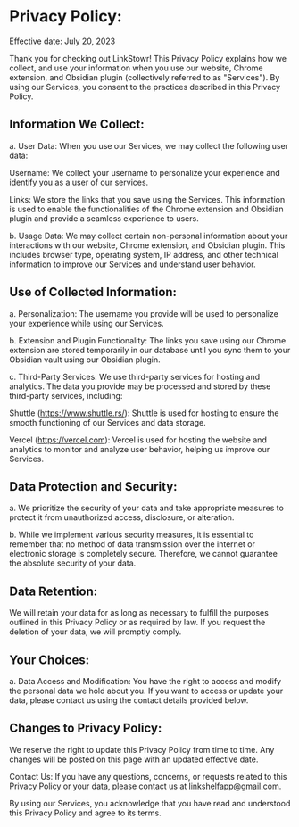 # Privacy Policy:

Effective date: July 20, 2023

Thank you for checking out LinkStowr! This Privacy Policy explains how we collect, and use your information when you use our website, Chrome extension, and Obsidian plugin (collectively referred to as "Services"). By using our Services, you consent to the practices described in this Privacy Policy.

## Information We Collect:
a. User Data:
When you use our Services, we may collect the following user data:

Username: We collect your username to personalize your experience and identify you as a user of our services.

Links: We store the links that you save using the Services. This information is used to enable the functionalities of the Chrome extension and Obsidian plugin and provide a seamless experience to users.

b. Usage Data:
We may collect certain non-personal information about your interactions with our website, Chrome extension, and Obsidian plugin. This includes browser type, operating system, IP address, and other technical information to improve our Services and understand user behavior.

## Use of Collected Information:
a. Personalization:
The username you provide will be used to personalize your experience while using our Services.

b. Extension and Plugin Functionality:
The links you save using our Chrome extension are stored temporarily in our database until you sync them to your Obsidian vault using our Obsidian plugin.

c. Third-Party Services:
We use third-party services for hosting and analytics. The data you provide may be processed and stored by these third-party services, including:

Shuttle (https://www.shuttle.rs/): Shuttle is used for hosting to ensure the smooth functioning of our Services and data storage.

Vercel (https://vercel.com): Vercel is used for hosting the website and analytics to monitor and analyze user behavior, helping us improve our Services.

## Data Protection and Security:
a. We prioritize the security of your data and take appropriate measures to protect it from unauthorized access, disclosure, or alteration.

b. While we implement various security measures, it is essential to remember that no method of data transmission over the internet or electronic storage is completely secure. Therefore, we cannot guarantee the absolute security of your data.

## Data Retention:
We will retain your data for as long as necessary to fulfill the purposes outlined in this Privacy Policy or as required by law. If you request the deletion of your data, we will promptly comply.

## Your Choices:
a. Data Access and Modification:
You have the right to access and modify the personal data we hold about you. If you want to access or update your data, please contact us using the contact details provided below.

## Changes to Privacy Policy:
We reserve the right to update this Privacy Policy from time to time. Any changes will be posted on this page with an updated effective date.

Contact Us:
If you have any questions, concerns, or requests related to this Privacy Policy or your data, please contact us at linkshelfapp@gmail.com.

By using our Services, you acknowledge that you have read and understood this Privacy Policy and agree to its terms.
